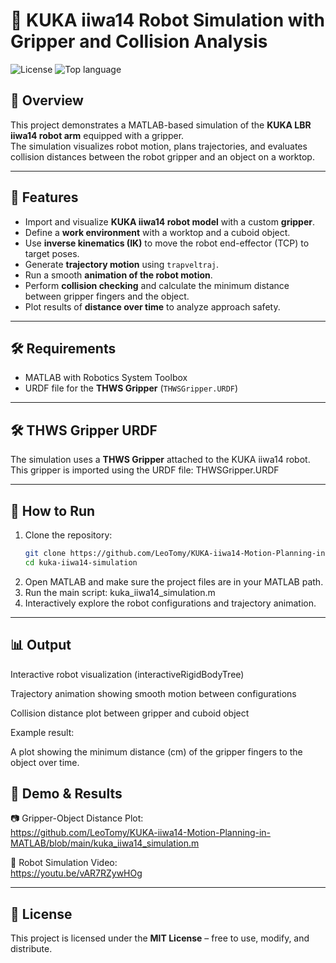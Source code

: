 # 🤖 KUKA iiwa14 Robot Simulation with Gripper and Collision Analysis

![License](https://img.shields.io/badge/license-MIT-green.svg)
![Top language](https://img.shields.io/github/languages/top/LeoTomy/KUKA-iiwa14-Motion-Planning-in-MATLAB)


## 📖 Overview
This project demonstrates a MATLAB-based simulation of the **KUKA LBR iiwa14 robot arm** equipped with a gripper.  
The simulation visualizes robot motion, plans trajectories, and evaluates collision distances between the robot gripper and an object on a worktop.

---

## 📌 Features
- Import and visualize **KUKA iiwa14 robot model** with a custom **gripper**.
- Define a **work environment** with a worktop and a cuboid object.
- Use **inverse kinematics (IK)** to move the robot end-effector (TCP) to target poses.
- Generate **trajectory motion** using `trapveltraj`.
- Run a smooth **animation of the robot motion**.
- Perform **collision checking** and calculate the minimum distance between gripper fingers and the object.
- Plot results of **distance over time** to analyze approach safety.

---

## 🛠️ Requirements
- MATLAB with Robotics System Toolbox  
- URDF file for the **THWS Gripper** (`THWSGripper.URDF`)

---

## 🛠️ THWS Gripper URDF
The simulation uses a **THWS Gripper** attached to the KUKA iiwa14 robot.  
This gripper is imported using the URDF file: THWSGripper.URDF

---
## 🚀 How to Run
1. Clone the repository:
   ```bash
   git clone https://github.com/LeoTomy/KUKA-iiwa14-Motion-Planning-in-MATLAB
   cd kuka-iiwa14-simulation
2. Open MATLAB and make sure the project files are in your MATLAB path.
3. Run the main script: kuka_iiwa14_simulation.m
4. Interactively explore the robot configurations and trajectory animation.

---

## 📊 Output

Interactive robot visualization (interactiveRigidBodyTree)

Trajectory animation showing smooth motion between configurations

Collision distance plot between gripper and cuboid object

Example result:

A plot showing the minimum distance (cm) of the gripper fingers to the object over time.

## 🧭 Demo & Results
📷 Gripper-Object Distance Plot:  
https://github.com/LeoTomy/KUKA-iiwa14-Motion-Planning-in-MATLAB/blob/main/kuka_iiwa14_simulation.m

🎥 Robot Simulation Video:  
https://youtu.be/vAR7RZywHOg


---


##  📖 License

This project is licensed under the **MIT License** – free to use, modify, and distribute.
